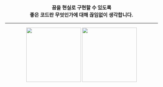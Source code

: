 <!--  <div align=center>
  
  ### 📌Social📌 
  <div>
    
  <a href="https://velog.io/@plz_no_anr"><img src="https://img.shields.io/badge/-Velog-%2320C997?style=flat-square&logo=Velog&logoColor=white&link=https://velog.io/@plz_no_anr"/></a>
  <a href="https://www.instagram.com/plz_no_anr/" target="_blank"><img src="https://img.shields.io/badge/Instagram-E4405F?style=flat-square&logo=Instagram&logoColor=white&link=https://www.instagram.com/plz_no_anr"/></a>
[![Gmail Badge](https://img.shields.io/badge/Gmail-d14836?style=flat-square&logo=Gmail&logoColor=white&link=mailto:psg4699xxx@gmail.com)](mailto:psg4699xxx@gmail.com)
  </div>
  </div>
  
  --- -->
  
  <h3 align=center>
  꿈을 현실로 구현할 수 있도록 <br>
  좋은 코드란 무엇인가에 대해 끊임없이 생각합니다.
 </h3>
 
---

 <div align=center>
  <p align="center">
<img height="180em" src="https://github-readme-stats.vercel.app/api?username=plz-no-anr&count_private=true&show_icons=true" align = "center"/>
<img height="180em" src="https://github-readme-stats.vercel.app/api/top-langs/?username=plz-no-anr&layout=compact" align = "center"/>
</p>
   </div>
